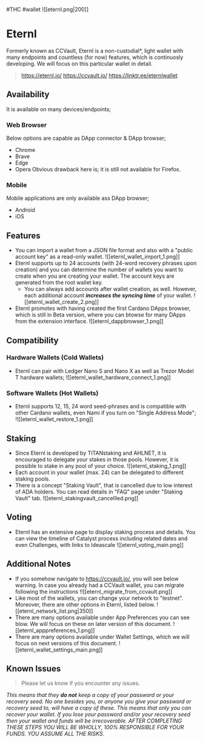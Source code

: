 #THC #wallet
![[eternl.png|200]]
# Eternl 
Formerly known as CCVault, Eternl is a non-custodial*, light wallet with many endpoints and countless (for now) features, which is continuosly developing. We will focus on this particular wallet in detail.
> https://eternl.io/
> https://ccvault.io/
> https://linktr.ee/eternlwallet
## Availability
It is available on many devices/endpoints;
### Web Browser
Below options are capable as DApp connector & DApp browser;
* Chrome 
* Brave
* Edge
* Opera
Obvious drawback here is; it is still not available for Firefox.
### Mobile
Mobile applications are only available ass DApp browser;
* Android
* iOS
## Features
* You can import a wallet from a JSON file format and also with a "public account key" as a read-only wallet.
![[eternl_wallet_import_1.png]]
* Eternl supports up to 24 accounts (with 24-word recovery phrases upon creation) and you can determine the number of wallets you want to create when you are creating your wallet. The account keys are generated from the root wallet key. 
	* You can always add accounts after wallet creation, as well. However, each additional account ***increases the syncing time*** of your wallet.
![[eternl_wallet_create_2.png]]
* Eternl promotes with having created the first Cardano DApps browser, which is still in Beta version, where you can btowse for many DApps from the extension interface.
![[eternl_dappbrowser_1.png]]
## Compatibility
### Hardware Wallets (Cold Wallets)
* Eternl can pair with Ledger Nano S and Nano X as well as Trezor Model T hardware wallets;
![[eternl_wallet_hardware_connect_1.png]]
### Software Wallets (Hot Wallets)
 * Eternl supports 12, 15, 24 word seed-phrases and is compatible with other Cardano wallets, even Nami if you turn on "Single Address Mode";
!![[eternl_wallet_restore_1.png]]
## Staking
* Since Eternl is developed by TITANstaking and AHLNET, it is encouraged to delegate your stakes in those pools. However, it is possible to stake in any pool of your choice.
![[eternl_staking_1.png]]
* Each account in your wallet (max. 24) can be delegated to different staking pools.
* There is a concept "Staking Vault", that is cancelled due to low interest of ADA holders. You can read details in "FAQ" page under "Staking Vault" tab.
![[eternl_stakingvault_cancellled.png]]

## Voting 
* Eternl has an extensive page to display staking process and details. You can view the timeline of Catalyst process including related dates and even Challenges, with links to Ideascale
![[eternl_voting_main.png]]

## Additional Notes
* If you somehow navigate to https://ccvault.io/, you will see below warning. In case you already had a CCVault wallet, you can migrate following the instructions
!![[eternl_migrate_from_ccvault.png]]
* Like most of the wallets, you can change your network to "testnet". Moreover, there are other options in Eternl, listed below.
![[eternl_network_list.png|350]]
* There are many options available under App Preferences you can see blow. We will focus on these on later version of this document.
![[eternl_apppreferences_1.png]]
* There are many options available under Wallet Settings, which we will focus on next versions of this document.
![[eternl_wallet_settings_main.png]]

## Known Issues
>Please let us know if you encounter any issues.

*This means that they **do not** keep a copy of your password or your recovery seed. No one besides you, or anyone you give your password or recovery seed to, will have a copy of these. This means that only you can recover your wallet. If you lose your password and/or your recovery seed then your wallet and funds will be irrecoverable. AFTER COMPLETING THESE STEPS YOU WILL BE WHOLLY, 100% RESPONSIBLE FOR YOUR FUNDS. YOU ASSUME ALL THE RISKS.*